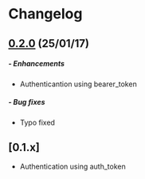 # Changelog

## [0.2.0](https://github.com/globocom/globodns-client-ruby/releases/tag/v0.2.0) (25/01/17)
##### - Enhancements
 * Authenticantion using bearer_token
##### - Bug fixes
 * Typo fixed



## [0.1.x]
*  Authentication using auth_token